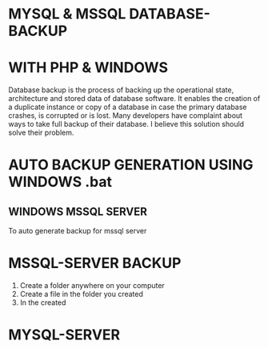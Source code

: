 # MYSQL & MSSQL DATABASE-BACKUP
# WITH PHP & WINDOWS
Database backup is the process of backing up the operational state, architecture and stored data of database software. It enables the creation of a duplicate instance or copy of a database in case the primary database crashes, is corrupted or is lost. Many developers have complaint about ways to take full backup of their database. I believe this solution should solve their problem.

# AUTO BACKUP GENERATION USING WINDOWS .bat
## WINDOWS MSSQL SERVER
  To auto generate backup for mssql server
# MSSQL-SERVER BACKUP

1. Create a folder anywhere on your computer
2. Create a file in the folder you created
3. In the created

# MYSQL-SERVER
